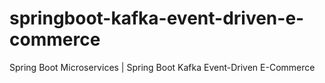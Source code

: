 # springboot-kafka-event-driven-e-commerce
Spring Boot Microservices | Spring Boot Kafka Event-Driven E-Commerce
